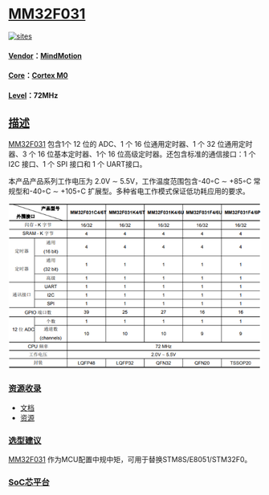 ﻿# [MM32F031](https://github.com/SoCXin/MM32F031) 

[![sites](http://182.61.61.133/link/resources/SoC.png)](http://SoC.Xin) 

#### [Vendor](https://github.com/SoCXin/Vendor)：[MindMotion](http://www.mm32.com.cn/)
#### [Core](https://github.com/SoCXin/Cortex)：[Cortex M0](https://github.com/SoCXin/CM0) 
#### [Level](https://github.com/SoCXin/Level)：72MHz 

## [描述](https://github.com/SoCXin/MM32F031/wiki) 

[MM32F031](https://github.com/SoCXin/MM32F031) 包含1个 12 位的 ADC、1 个 16 位通用定时器、1 个 32 位通用定时器、3 个 16 位基本定时器、1个 16 位高级定时器。还包含标准的通信接口：1 个 I2C 接口、1 个 SPI 接口和 1 个 UART接口。

本产品产品系列工作电压为 2.0V ∼ 5.5V，工作温度范围包含-40◦C ∼ +85◦C 常规型和-40◦C ∼ +105◦C 扩展型。多种省电工作模式保证低功耗应用的要求。

[![sites](docs/MM32F031.png)](https://github.com/SoCXin/MM32F031) 

### [资源收录](https://github.com/SoCXin/MM32F031)

* [文档](docs/)
* [资源](src/)

### [选型建议](https://github.com/SoCXin)

[MM32F031](https://github.com/SoCXin/MM32F031) 作为MCU配置中规中矩，可用于替换STM8S/E8051/STM32F0。

###  [SoC芯平台](http://SoC.Xin) 
